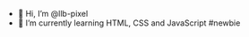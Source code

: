 - 👋 Hi, I’m @llb-pixel
- 🌱 I’m currently learning HTML, CSS and JavaScript #newbie


<!---
llb-pixel/llb-pixel is a ✨ special ✨ repository because its `README.md` (this file) appears on your GitHub profile.
You can click the Preview link to take a look at your changes.
--->

